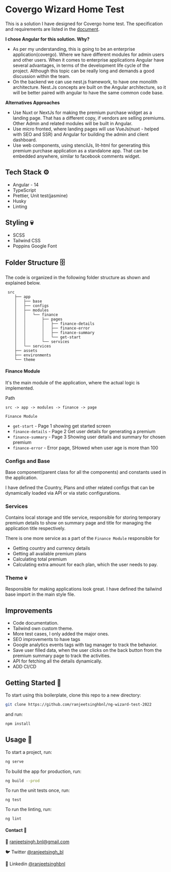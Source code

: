 # Covergo Wizard Home Test

This is a solution I have designed for Covergo home test. The specification and requirements are listed in the [document](README.md).

**I chose Angular for this solution. Why?**
- As per my understanding, this is going to be an enterprise application(covergo). Where we have different modules for admin users and other users. When it comes to enterprise applications Angular have several advantages, in terms of the development life cycle of the project. Although this topic can be really long and demands a good discussion within the team.
- On the backend we can use nest.js framework, to have one monolith architecture. Nest.Js concepts are built on the Angular architecture, so it will be better paired with angular to have the same common code base.

**Alternatives Approaches**
- Use Nuxt or NextJs for making the premium purchase widget as a landing page. That has a different copy, if vendors are selling premiums. Other Admin and related modules will be built in Angular.
- Use micro fronted, where landing pages will use VueJs(nuxt - helped with SEO and SSR) and Angular for building the admin and client dashboard.
- Use web components, using stencilJs, lit-html for generating this premium purchase application as a standalone app. That can be embedded anywhere, similar to facebook comments widget.

## Tech Stack ⚙️
- Angular - 14
- TypeScript
- Prettier, Unit test(jasmine)
- Husky
- Linting

## Styling 💀
- SCSS
- Tailwind CSS
- Poppins Google Font

## Folder Structure 🗄️
The code is organized in the following folder structure as shown and explained below.

```
 src
    ├── app
    │   ├── base
    │   ├── configs
    │   ├── modules
    │   │   └── finance
    │   │       ├── pages
    │   │       │   ├── finance-details
    │   │       │   ├── finance-error
    │   │       │   ├── finance-summary
    │   │       │   └── get-start
    │   │       └── services
    │   └── services
    ├── assets
    ├── environments
    └── theme
```

#### Finance Module

It's the main module of the application, where the actual logic is implemented.

Path

```
src -> app -> modules -> finance -> page
```

`Finance Module`

- `get-start` - Page 1 showing get started screen
- `finance-details` - Page 2 Get user details for generating a premium
- `finance-summary` - Page 3 Showing user details and summary for chosen premium
- `finance-error` - Error page, SHowed when user age is more than 100


### Configs and Base
Base component(parent class for all the components) and constants used in the application.

I have defined the Country, Plans and other related configs that can be dynamically loaded via API or via static configurations.


### Services

Contains local storage and title service, responsible for storing temporary premium details to show on summary page and title for managing the application title respectively.

There is one more service as a part of the `Finance Module` responsible for
- Getting country and currency details
- Getting all available premium plans
- Calculating total premium
- Calculating extra amount for each plan, which the user needs to pay.

### Theme 💀

Responsible for making applications look great. I have defined the tailwind base import in the main style file.


## Improvements
- Code documentation.
- Tailwind own custom theme.
- More test cases, I only added the major ones.
- SEO improvements to have tags
- Google analytics events tags with tag manager to track the behavior. 
- Save user filled data, when the user clicks on the back button from the premium summary page to track the activities.
- API for fetching all the details dynamically.
- ADD CI/CD


## Getting Started 🚀
To start using this boilerplate, clone this repo to a new directory:

```bash
git clone https://github.com/ranjeetsinghbnl/ng-wizard-test-2022
```
and run:

```bash
npm install
```

## Usage 🚊

To start a project, run:
```bash
ng serve
```

To build the app for production, run:

```bash
ng build --prod
```

To run the unit tests once, run:

```
ng test
```

To run the linting, run:

```
ng lint
```


#### Contact 📧 

📩 <a href="mailto:ranjeetsingh.bnl@gmail.com">ranjeetsingh.bnl@gmail.com</a>

🐦 Twitter [@ranjeetsingh_bl](https://twitter.com/ranjeetsingh_bl)

💼 Linkedin [@ranjeetsinghbnl](https://www.linkedin.com/in/ranjeetsinghbnl)




